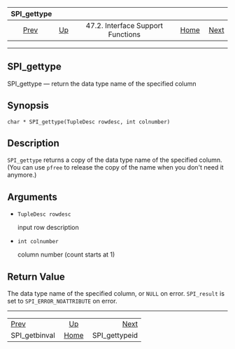 <!--?xml version="1.0" encoding="UTF-8" standalone="no"?-->

|                   SPI\_gettype                  |                                                                      |                                   |                                                       |                                                 |
| :---------------------------------------------: | :------------------------------------------------------------------- | :-------------------------------: | ----------------------------------------------------: | ----------------------------------------------: |
| [Prev](spi-spi-getbinval.html "SPI_getbinval")  | [Up](spi-interface-support.html "47.2. Interface Support Functions") | 47.2. Interface Support Functions | [Home](index.html "PostgreSQL 17devel Documentation") |  [Next](spi-spi-gettypeid.html "SPI_gettypeid") |

***

[]()

## SPI\_gettype

SPI\_gettype — return the data type name of the specified column

## Synopsis

    char * SPI_gettype(TupleDesc rowdesc, int colnumber)

## Description

`SPI_gettype` returns a copy of the data type name of the specified column. (You can use `pfree` to release the copy of the name when you don't need it anymore.)

## Arguments

*   `TupleDesc rowdesc`

    input row description

*   `int colnumber`

    column number (count starts at 1)

## Return Value

The data type name of the specified column, or `NULL` on error. `SPI_result` is set to `SPI_ERROR_NOATTRIBUTE` on error.

***

|                                                 |                                                                      |                                                 |
| :---------------------------------------------- | :------------------------------------------------------------------: | ----------------------------------------------: |
| [Prev](spi-spi-getbinval.html "SPI_getbinval")  | [Up](spi-interface-support.html "47.2. Interface Support Functions") |  [Next](spi-spi-gettypeid.html "SPI_gettypeid") |
| SPI\_getbinval                                  |         [Home](index.html "PostgreSQL 17devel Documentation")        |                                  SPI\_gettypeid |
